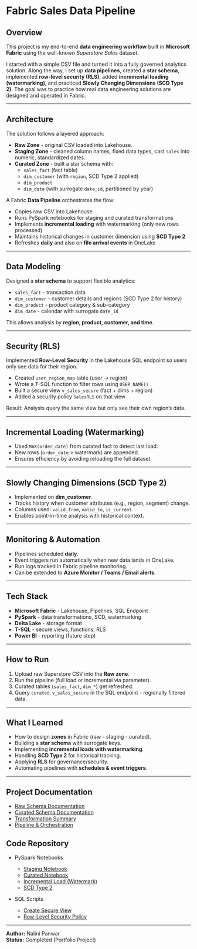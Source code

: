 # Fabric Sales Data Pipeline

## Overview  
This project is my end-to-end **data engineering workflow** built in **Microsoft Fabric** using the well-known *Superstore Sales* dataset.  

I started with a simple CSV file and turned it into a fully governed analytics solution. Along the way, I set up **data pipelines**, created a **star schema**, implemented **row-level security (RLS)**, added **incremental loading (watermarking)**, and practiced **Slowly Changing Dimensions (SCD Type 2)**. The goal was to practice how real data engineering solutions are designed and operated in Fabric.  

---

## Architecture  
The solution follows a layered approach:  

- **Raw Zone** - original CSV loaded into Lakehouse.  
- **Staging Zone** - cleaned column names, fixed data types, cast `sales` into numeric, standardized dates.  
- **Curated Zone** - built a star schema with:  
  - `sales_fact` (fact table)  
  - `dim_customer` (with `region`, SCD Type 2 applied)  
  - `dim_product`  
  - `dim_date` (with surrogate `date_id`, partitioned by year)  

A Fabric **Data Pipeline** orchestrates the flow:  
- Copies raw CSV into Lakehouse  
- Runs PySpark notebooks for staging and curated transformations  
- Implements **incremental loading** with watermarking (only new rows processed)  
- Maintains historical changes in customer dimension using **SCD Type 2**  
- Refreshes **daily** and also on **file arrival events** in OneLake  

---

## Data Modeling  
Designed a **star schema** to support flexible analytics:  

- `sales_fact` - transaction data  
- `dim_customer` - customer details and regions (SCD Type 2 for history)  
- `dim_product` - product category & sub-category  
- `dim_date` - calendar with surrogate `date_id`  

This allows analysis by **region, product, customer, and time**.  

---

## Security (RLS)  
Implemented **Row-Level Security** in the Lakehouse SQL endpoint so users only see data for their region.  

- Created `user_region_map` table (user → region)  
- Wrote a T-SQL function to filter rows using `USER_NAME()`  
- Built a secure view `v_sales_secure` (fact + dims + region)  
- Added a security policy `SalesRLS` on that view  

Result: Analysts query the same view but only see their own region’s data.  

---

## Incremental Loading (Watermarking)  
- Used `MAX(order_date)` from curated fact to detect last load.  
- New rows (`order_date` > watermark) are appended.  
- Ensures efficiency by avoiding reloading the full dataset.  

---

## Slowly Changing Dimensions (SCD Type 2)  
- Implemented on **dim_customer**.  
- Tracks history when customer attributes (e.g., region, segment) change.  
- Columns used: `valid_from`, `valid_to`, `is_current`.  
- Enables point-in-time analysis with historical context.  

---

## Monitoring & Automation  
- Pipelines scheduled **daily**.  
- Event triggers run automatically when new data lands in OneLake.  
- Run logs tracked in Fabric pipeline monitoring.  
- Can be extended to **Azure Monitor / Teams / Email alerts**.  

---

## Tech Stack  
- **Microsoft Fabric** - Lakehouse, Pipelines, SQL Endpoint  
- **PySpark** - data transformations, SCD, watermarking  
- **Delta Lake** - storage format  
- **T-SQL** - secure views, functions, RLS  
- **Power BI** - reporting (future step)  

---

## How to Run  
1. Upload raw Superstore CSV into the **Raw zone**.  
2. Run the pipeline (full load or incremental via parameter).  
3. Curated tables (`sales_fact`, `dim_*`) get refreshed.  
4. Query `curated.v_sales_secure` in the SQL endpoint - regionally filtered data.  

---

## What I Learned  
- How to design **zones** in Fabric (raw - staging - curated).  
- Building a **star schema** with surrogate keys.  
- Implementing **incremental loads with watermarking**.  
- Handling **SCD Type 2** for historical tracking.  
- Applying **RLS** for governance/security.  
- Automating pipelines with **schedules & event triggers**.  

---

## Project Documentation

- [Raw Schema Documentation](docs/schema_raw.md)  
- [Curated Schema Documentation](docs/schema_curated.md)
- [Transformation Summary](docs/transformations.md)  
- [Pipeline & Orchestration](docs/pipeline.md)  

## Code Repository

- PySpark Notebooks  
  - [Staging Notebook](notebooks/staging_notebook.py)  
  - [Curated Notebook](notebooks/curated_notebook.py)  
  - [Incremental Load (Watermark)](notebooks/watermark_notebook.py)  
  - [SCD Type 2](notebooks/scd2_notebook.py)  

- SQL Scripts  
  - [Create Secure View](sql/create_view.sql)  
  - [Row-Level Security Policy](sql/rls_policy.sql)  

---

**Author:** Nalini Panwar  
**Status:** Completed (Portfolio Project)


